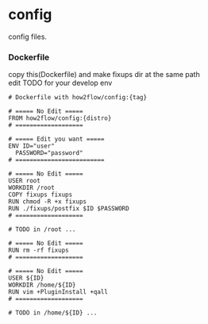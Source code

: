 # config

config files.

### Dockerfile

copy this(Dockerfile) and make fixups dir at the same path<br>
edit TODO for your develop env<br>

```
# Dockerfile with how2flow/config:{tag}

# ===== No Edit =====
FROM how2flow/config:{distro}
# ===================

# ===== Edit you want =====
ENV ID="user"
  PASSWORD="password"
# =========================

# ===== No Edit =====
USER root
WORKDIR /root
COPY fixups fixups
RUN chmod -R +x fixups
RUN ./fixups/postfix $ID $PASSWORD
# ===================

# TODO in /root ...

# ===== No Edit =====
RUN rm -rf fixups
# ===================

# ===== No Edit =====
USER ${ID}
WORKDIR /home/${ID}
RUN vim +PluginInstall +qall
# ===================

# TODO in /home/${ID} ...

```
